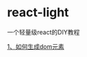 # react-light

一个轻量级react的DIY教程

[1、如何生成dom元素](https://github.com/abchexuzheng/react-light/blob/master/docs/element.md)
